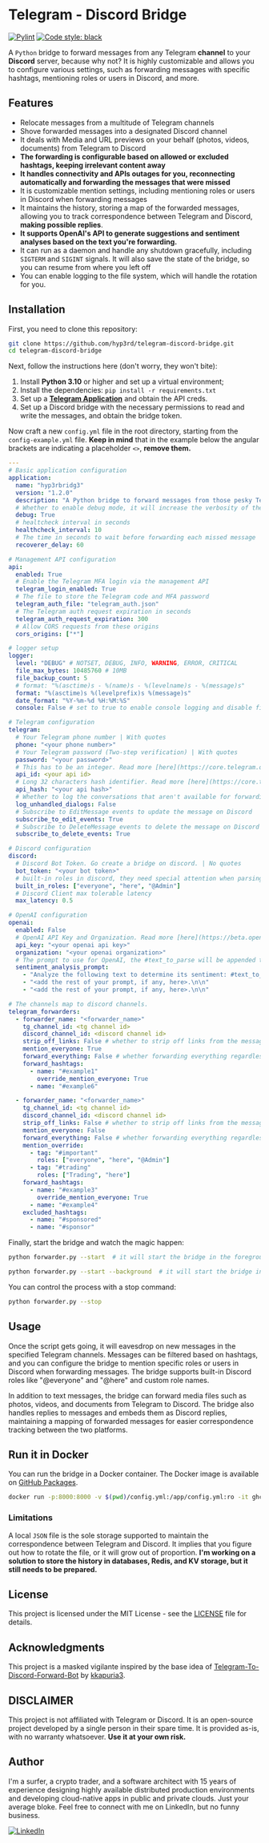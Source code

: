 # Telegram - Discord Bridge

[![Pylint](https://github.com/hyp3rd/telegram-discord-bridge/actions/workflows/pylint.yml/badge.svg)][pylint_badge]
[![Code style: black](https://img.shields.io/badge/code%20style-black-000000.svg)](https://github.com/psf/black)

A `Python` bridge to forward messages from any Telegram **channel** to your **Discord** server, because why not? It is highly customizable and allows you to configure various settings, such as forwarding messages with specific hashtags, mentioning roles or users in Discord, and more.

## Features

- Relocate messages from a multitude of Telegram channels
- Shove forwarded messages into a designated Discord channel
- It deals with Media and URL previews on your behalf (photos, videos, documents) from Telegram to Discord
- **The forwarding is configurable based on allowed or excluded hashtags, keeping irrelevant content away**
- **It handles connectivity and APIs outages for you, reconnecting automatically and forwarding the messages that were missed**
- It is customizable mention settings, including mentioning roles or users in Discord when forwarding messages
- It maintains the history, storing a map of the forwarded messages, allowing you to track correspondence between Telegram and Discord, **making possible replies**.
- **It supports OpenAI's API to generate suggestions and sentiment analyses based on the text you're forwarding.**
- It can run as a daemon and handle any shutdown gracefully, including `SIGTERM` and `SIGINT` signals. It will also save the state of the bridge, so you can resume from where you left off
- You can enable logging to the file system, which will handle the rotation for you.

## Installation

First, you need to clone this repository:

```bash
git clone https://github.com/hyp3rd/telegram-discord-bridge.git
cd telegram-discord-bridge
```

Next, follow the instructions here (don't worry, they won't bite):

1. Install **Python 3.10** or higher and set up a virtual environment;
2. Install the dependencies: `pip install -r requirements.txt`
3. Set up a [**Telegram Application**](https://core.telegram.org/api/obtaining_api_id) and obtain the API creds.
4. Set up a Discord bridge with the necessary permissions to read and write the messages, and obtain the bridge token.

Now craft a new `config.yml` file in the root directory, starting from the `config-example.yml` file.
**Keep in mind** that in the example below the angular brackets are indicating a placeholder `<>`, **remove them.**

```yaml
---
# Basic application configuration
application:
  name: "hyp3rbridg3"
  version: "1.2.0"
  description: "A Python bridge to forward messages from those pesky Telegram channels to a shiny Discord channel, because why not?"
  # Whether to enable debug mode, it will increase the verbosity of the logs and the exceptions will be raised instead of being logged
  debug: True
  # healtcheck interval in seconds
  healthcheck_interval: 10
  # The time in seconds to wait before forwarding each missed message
  recoverer_delay: 60

# Management API configuration
api:
  enabled: True
  # Enable the Telegram MFA login via the management API
  telegram_login_enabled: True
  # The file to store the Telegram code and MFA password
  telegram_auth_file: "telegram_auth.json"
  # The Telegram auth request expiration in seconds
  telegram_auth_request_expiration: 300
  # Allow CORS requests from these origins
  cors_origins: ["*"]

# logger setup
logger:
  level: "DEBUG" # NOTSET, DEBUG, INFO, WARNING, ERROR, CRITICAL
  file_max_bytes: 10485760 # 10MB
  file_backup_count: 5
  # format: "%(asctime)s - %(name)s - %(levelname)s - %(message)s"
  format: "%(asctime)s %(levelprefix)s %(message)s"
  date_format: "%Y-%m-%d %H:%M:%S"
  console: False # set to true to enable console logging and disable file based logging

# Telegram configuration
telegram:
  # Your Telegram phone number | With quotes
  phone: "<your phone number>"
  # Your Telegram password (Two-step verification) | With quotes
  password: "<your password>"
  # This has to be an integer. Read more [here](https://core.telegram.org/api/obtaining_api_id) | No quotes
  api_id: <your api id>
  # Long 32 characters hash identifier. Read more [here](https://core.telegram.org/api/obtaining_api_id) | With quotes
  api_hash: "<your api hash>"
  # Whether to log the conversations that aren't available for forwarding (private chats, etc.)
  log_unhandled_dialogs: False
  # Subscribe to EditMessage events to update the message on Discord
  subscribe_to_edit_events: True
  # Subscribe to DeleteMessage events to delete the message on Discord
  subscribe_to_delete_events: True

# Discord configuration
discord:
  # Discord Bot Token. Go create a bridge on discord. | No quotes
  bot_token: "<your bot token>"
  # built-in roles in discord, they need special attention when parsing thee name to mention
  built_in_roles: ["everyone", "here", "@Admin"]
  # Discord Client max tolerable latency
  max_latency: 0.5

# OpenAI configuration
openai:
  enabled: False
  # OpenAI API Key and Organization. Read more [here](https://beta.openai.com/docs/api-reference)
  api_key: "<your openai api key>"
  organization: "<your openai organization>"
  # The prompt to use for OpenAI, the #text_to_parse will be appended to this prompt
  sentiment_analysis_prompt:
    - "Analyze the following text to determine its sentiment: #text_to_parse.\n\n"
    - "<add the rest of your prompt, if any, here>.\n\n"
    - "<add the rest of your prompt, if any, here>.\n\n"

# The channels map to discord channels.
telegram_forwarders:
  - forwarder_name: "<forwarder_name>"
    tg_channel_id: <tg channel id>
    discord_channel_id: <discord channel id>
    strip_off_links: False # whether to strip off links from the message
    mention_everyone: True
    forward_everything: False # whether forwarding everything regardless the hashtag
    forward_hashtags:
      - name: "#example1"
        override_mention_everyone: True
      - name: "#example6"

  - forwarder_name: "<forwarder_name>"
    tg_channel_id: <tg channel id>
    discord_channel_id: <discord channel id>
    strip_off_links: False # whether to strip off links from the message
    mention_everyone: False
    forward_everything: False # whether forwarding everything regardless the hashtag
    mention_override:
      - tag: "#important"
        roles: ["everyone", "here", "@Admin"]
      - tag: "#trading"
        roles: ["Trading", "here"]
    forward_hashtags:
      - name: "#example3"
        override_mention_everyone: True
      - name: "#example4"
    excluded_hashtags:
      - name: "#sponsored"
      - name: "#sponsor"
```

Finally, start the bridge and watch the magic happen:

```bash
python forwarder.py --start  # it will start the bridge in the foreground
```

```bash
python forwarder.py --start --background  # it will start the bridge in background, requires the `Logger` console set to False
```

You can control the process with a stop command:

```bash
python forwarder.py --stop
```

## Usage

Once the script gets going, it will eavesdrop on new messages in the specified Telegram channels. Messages can be filtered based on hashtags, and you can configure the bridge to mention specific roles or users in Discord when forwarding messages. The bridge supports built-in Discord roles like "@everyone" and "@here" and custom role names.

In addition to text messages, the bridge can forward media files such as photos, videos, and documents from Telegram to Discord. The bridge also handles replies to messages and embeds them as Discord replies, maintaining a mapping of forwarded messages for easier correspondence tracking between the two platforms.

## Run it in Docker

You can run the bridge in a Docker container. The Docker image is available on [GitHub Packages](https://github.com/hyp3rd/telegram-discord-bridge/pkgs/container/bridge).

```bash
docker run -p:8000:8000 -v $(pwd)/config.yml:/app/config.yml:ro -it ghcr.io/hyp3rd/bridge:v1.2.1asd
```

### Limitations

A local `JSON` file is the sole storage supported to maintain the correspondence between Telegram and Discord. It implies that you figure out how to rotate the file, or it will grow out of proportion. **I'm working on a solution to store the history in databases, Redis, and KV storage, but it still needs to be prepared.**

## License

This project is licensed under the MIT License - see the [LICENSE](LICENSE) file for details.

## Acknowledgments

This project is a masked vigilante inspired by the base idea of [Telegram-To-Discord-Forward-Bot](https://github.com/kkapuria3/Telegram-To-Discord-Forward-Bot) by [kkapuria3](https://github.com/kkapuria3/).

## DISCLAIMER

This project is not affiliated with Telegram or Discord. It is an open-source project developed by a single person in their spare time. It is provided as-is, with no warranty whatsoever.
**Use it at your own risk.**

## Author

I'm a surfer, a crypto trader, and a software architect with 15 years of experience designing highly available distributed production environments and developing cloud-native apps in public and private clouds. Just your average bloke. Feel free to connect with me on LinkedIn, but no funny business.

[![LinkedIn](https://img.shields.io/badge/LinkedIn-0077B5?style=for-the-badge&logo=linkedin&logoColor=white)](https://www.linkedin.com/in/francesco-cosentino/)

[pylint_badge]: https://github.com/hyp3rd/telegram-discord-bridge/actions/workflows/pylint.yml
